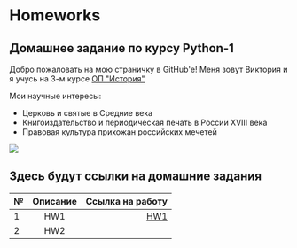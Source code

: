 # Homeworks
## Домашнее задание по курсу Python-1 
Добро пожаловать на мою страничку в GitHub'е! 
Меня зовут Виктория и я учусь на 3-м курсе [ОП "История"](https://www.hse.ru/ba/hist/) 

Мои научные интересы: 
* Церковь и святые в Средние века
* Книгоиздательство и периодическая печать в России XVIII века 
* Правовая культура прихожан российских мечетей

![](https://pp.userapi.com/c841337/v841337446/66c21/YK7x-h_ZJ8U.jpg)

## Здесь будут ссылки на домашние задания

| № | Описание | Ссылка на работу |
|---|:---:|---:
| 1 | HW1 | [HW1](https://github.com/vika11053/python-dh-hw/blob/master/HW1.ipynb) |
| 2 | HW2 |                                                                        |
